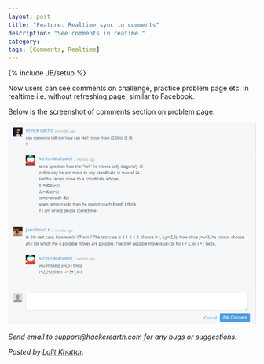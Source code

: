 ```yaml
---
layout: post
title: "Feature: Realtime sync in comments"
description: "See comments in reatime."
category:
tags: [Comments, Realtime]
---
```

{% include JB/setup %}

Now users can see comments on challenge, practice problem page etc. in realtime i.e. without
refreshing page, similar to Facebook.

Below is the screenshot of comments section on problem page:

<img src="/images/comments.png"/>
<br/>

*Send email to support@hackerearth.com for any bugs or suggestions.*

*Posted by [Lalit Khattar](http://hck.re/lalitkhattar).*
